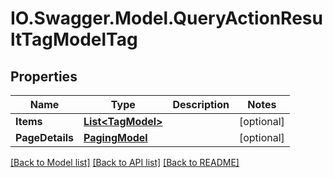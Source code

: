 # IO.Swagger.Model.QueryActionResultTagModelTag
## Properties

Name | Type | Description | Notes
------------ | ------------- | ------------- | -------------
**Items** | [**List&lt;TagModel&gt;**](TagModel.md) |  | [optional] 
**PageDetails** | [**PagingModel**](PagingModel.md) |  | [optional] 

[[Back to Model list]](../README.md#documentation-for-models) [[Back to API list]](../README.md#documentation-for-api-endpoints) [[Back to README]](../README.md)

